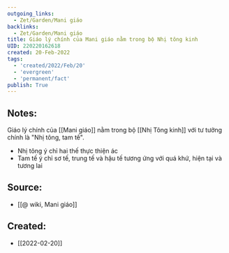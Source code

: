 ```yaml
---
outgoing_links:
  - Zet/Garden/Mani giáo
backlinks:
  - Zet/Garden/Mani giáo
title: Giáo lý chính của Mani giáo nằm trong bộ Nhị tông kinh
UID: 220220162618
created: 20-Feb-2022
tags:
  - 'created/2022/Feb/20'
  - 'evergreen'
  - 'permanent/fact'
publish: True
---
```

## Notes:
Giáo lý chính của [[Mani giáo]] nằm trong bộ [[Nhị Tông kinh]] với tư tưởng chính là "Nhị tông, tam tế".
- Nhị tông ý chỉ hai thế thực thiện ác
- Tam tế ý chỉ sơ tế, trung tế và hậu tế tương ứng với quá khứ, hiện tại và tương lai

## Source:
- [[@ wiki, Mani giáo]]



## Created:
- [[2022-02-20]]
